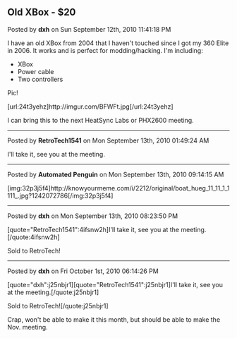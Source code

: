 ## Old XBox - $20
Posted by **dxh** on Sun September 12th, 2010 11:41:18 PM

I have an old XBox from 2004 that I haven't touched since I got my 360 Elite in 2006.  It works and is perfect for modding/hacking.  I'm including:

* XBox
* Power cable
* Two controllers

Pic!

[url:24t3yehz]http&#58;//imgur&#46;com/BFWFt&#46;jpg[/url:24t3yehz]

I can bring this to the next HeatSync Labs or PHX2600 meeting.

--------------------------------------------------------------------------------

Posted by **RetroTech1541** on Mon September 13th, 2010 01:49:24 AM

I'll take it, see you at the meeting.

--------------------------------------------------------------------------------

Posted by **Automated Penguin** on Mon September 13th, 2010 09:14:15 AM

[img:32p3j5f4]http&#58;//knowyourmeme&#46;com/i/2212/original/boat_hueg_11_11_1_1111_&#46;jpg?1242072786[/img:32p3j5f4]

--------------------------------------------------------------------------------

Posted by **dxh** on Mon September 13th, 2010 08:23:50 PM

[quote=&quot;RetroTech1541&quot;:4ifsnw2h]I'll take it, see you at the meeting.[/quote:4ifsnw2h]

Sold to RetroTech!

--------------------------------------------------------------------------------

Posted by **dxh** on Fri October 1st, 2010 06:14:26 PM

[quote=&quot;dxh&quot;:j25nbjr1][quote=&quot;RetroTech1541&quot;:j25nbjr1]I'll take it, see you at the meeting.[/quote:j25nbjr1]

Sold to RetroTech![/quote:j25nbjr1]

Crap, won't be able to make it this month, but should be able to make the Nov. meeting.

